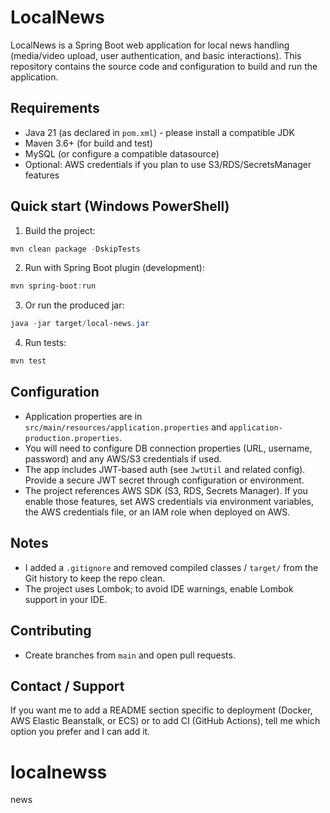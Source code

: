 # LocalNews

LocalNews is a Spring Boot web application for local news handling (media/video upload, user authentication, and basic interactions). This repository contains the source code and configuration to build and run the application.

## Requirements
- Java 21 (as declared in `pom.xml`) - please install a compatible JDK
- Maven 3.6+ (for build and test)
- MySQL (or configure a compatible datasource)
- Optional: AWS credentials if you plan to use S3/RDS/SecretsManager features

## Quick start (Windows PowerShell)

1. Build the project:

```powershell
mvn clean package -DskipTests
```

2. Run with Spring Boot plugin (development):

```powershell
mvn spring-boot:run
```

3. Or run the produced jar:

```powershell
java -jar target/local-news.jar
```

4. Run tests:

```powershell
mvn test
```

## Configuration

- Application properties are in `src/main/resources/application.properties` and `application-production.properties`.
- You will need to configure DB connection properties (URL, username, password) and any AWS/S3 credentials if used.
- The app includes JWT-based auth (see `JwtUtil` and related config). Provide a secure JWT secret through configuration or environment.
- The project references AWS SDK (S3, RDS, Secrets Manager). If you enable those features, set AWS credentials via environment variables, the AWS credentials file, or an IAM role when deployed on AWS.

## Notes
- I added a `.gitignore` and removed compiled classes / `target/` from the Git history to keep the repo clean.
- The project uses Lombok; to avoid IDE warnings, enable Lombok support in your IDE.

## Contributing
- Create branches from `main` and open pull requests.

## Contact / Support
If you want me to add a README section specific to deployment (Docker, AWS Elastic Beanstalk, or ECS) or to add CI (GitHub Actions), tell me which option you prefer and I can add it.
# localnewss
news 
